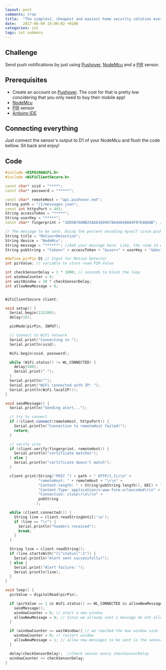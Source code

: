 ```yaml
---
layout: post
comments: true
title:  "The simplest, cheapest and easiest home security solution ever!"
date:   2017-06-09 19:00:02 +0100
categories: iot
tags: iot nodemcu
---
```


## Challenge
Send push notifications by just using [Pushover][pushover-web], [NodeMcu][nodemcu-web] and a [PIR][pir-web] sensor.

## Prerequisites
* Create an account on [Pushover][pushover-web]. The cost for that is pretty low concidering that you only need to buy their mobile app!
* [NodeMcu][nodemcu-web]
* [PIR][pir-web] sensor
* [Arduino IDE][arduino-ide-web]

## Connecting everything
Just connect the sensor's output to D1 of your NodeMcu and flush the code bellow. Sit back and enjoy!

## Code
```cpp
#include <ESP8266WiFi.h>
#include <WiFiClientSecure.h>

const char* ssid = "****";
const char* password = "*****";

const char* remoteHost = "api.pushover.net";
String path = "/1/messages.json";
const int httpsPort = 443;
String accessToken = "*****";
String userKey = "*****";
const char* fingerprint = "1ED5B768BB25ADA3E09678A46848084F07E48DAB"; // check the certificate fingerprint from remoteHost

// The message to be sent. Doing the percent encoding myself since pushover requires it
String title = "Motion+Detection";
String device = "NodeMcu";
String message = "******"; //Add your message here. Like, the room id where you installed the sensor
String pubString = "token=" + accessToken + "&user=" + userKey + "&device=" + device + "&title=" + title + "&message=" + message;

#define pirPin D1 // Input for Motion Detector
int pirValue; // variable to store read PIR Value

int checkSensorDelay = 1 * 1000; // seconds to block the loop
int windowCounter = 0;
int waitWindow = 30 * checkSensorDelay;
int allowNewMessage = 0;


WiFiClientSecure client;

void setup() {
  Serial.begin(115200);
  delay(10);

  pinMode(pirPin, INPUT);

  // Connect to WiFi network
  Serial.print("Connecting to ");
  Serial.println(ssid);

  WiFi.begin(ssid, password);

  while (WiFi.status() != WL_CONNECTED) {
    delay(500);
    Serial.print(".");
  }
  Serial.println("");
  Serial.print("WiFi connected with IP: ");
  Serial.println(WiFi.localIP());
}

void sendMessage() {
  Serial.println("Sending alert...");

  // try to connect
  if (!client.connect(remoteHost, httpsPort)) {
    Serial.println("Connection to remoteHost failed!");
    return;
  }

  // verify site
  if (client.verify(fingerprint, remoteHost)) {
    Serial.println("certificate matches");
  } else {
    Serial.println("certificate doesn't match");
  }

  client.print(String("POST ") + path + " HTTP/1.1\r\n" +
               "remoteHost: " + remoteHost + "\r\n" +
               "Content-length: " + String(pubString.length(), DEC) + "\r\n"
               "Content-Type: application/x-www-form-urlencoded\r\n" +
               "Connection: close\r\n\r\n" +
               pubString
              );

  while (client.connected()) {
    String line = client.readStringUntil('\n');
    if (line == "\r") {
      Serial.println("headers received");
      break;
    }
  }

  String line = client.readString();
  if (line.startsWith("{\"status\":1")) {
    Serial.println("Alert sent successfully!");
  } else {
    Serial.print("Alert failure: ");
    Serial.println(line);
  }
}

void loop() {
  pirValue = digitalRead(pirPin);

  if (pirValue == 1 && WiFi.status() == WL_CONNECTED && allowNewMessage == 1) {
    sendMessage();
    windowCounter = 0; // start a new window
    allowNewMessage = 0; // Since we already sent a message do not allow for a new one
  }

  if (windowCounter == waitWindow){ // we reached the max window size
    windowCounter = 0; // restart window
    allowNewMessage = 1; // allow new messages to be sent is the sensor finds something
  }

  delay(checkSensorDelay);  //Check sensor every checkSensorDelay
  windowCounter += checkSensorDelay;
}
```

[nodemcu-web]: http://nodemcu.com/
[pushover-web]: https://pushover.net/
[pir-web]: https://en.wikipedia.org/wiki/Passive_infrared_sensor
[arduino-ide-web]: https://www.arduino.cc/en/Main/Software
